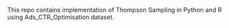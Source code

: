 This repo contains implementation of Thompson Sampling in Python and R using Ads_CTR_Optimisation dataset.

